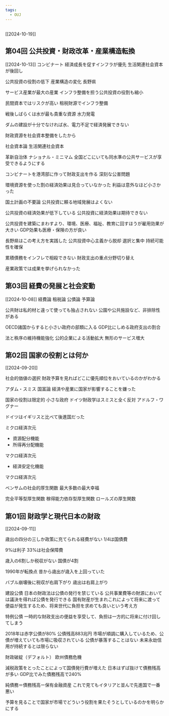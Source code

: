 ```yaml
---
tags:
  - OUJ
---
```

## 
[[2024-10-19]]
## 第04回 公共投資・財政改革・産業構造転換
[[2024-10-13]]
コンビナート
経済成長を促すインフラが優先
生活関連社会資本が後回し

公共投資の役割の低下
産業構造の変化
長野県

サービス産業が最大の産業
インフラ整備を担う公共投資の役割も縮小

民間資本ではリスクが高い
租税財源でインフラ整備

戦後しばらくは水が最も貴重な資源
水力発電

ダムの建設が十分でなければ水、電力不足で経済発展できない

財政資源を社会資本整備をしたから

社会資本論
生活関連社会資本

革新自治体
ナショナル・ミニマム
全国どこにいても同水準の公共サービスが享受できるようにする

コンビナートを港湾部に作って財政支出を作る
深刻な公害問題

環境資源を使った割の経済効果は見合っていなかった
利益は意外なほど小さかった

国土計画の不要論
公共投資に頼る地域発展はよくない

公共投資の経済効果が低下している
公共投資に経済効果は期待できない

公共投資を建築にまわすより、環境、医療、福祉、教育に回すほうが雇用効果が大きい
GDP効果も医療・保険の方が良い

長野県はこの考え方を実践した
公共投資中心主義から脱却
選択と集中
持続可能性を確保

累積債務をインフレで相殺できない
財政支出の重点分野切り替え

産業政策では成果を挙げられなかった


## 第03回 経費の発展と社会変動
[[2024-10-08]]
経費論
租税論
公債論
予算論

公共財は私的材と違って使っても独占されない
公園や公共施設など、非排除性がある

OECD諸国からすると小さい政府の部類に入る
GDP比にしめる政府支出の割合

法と秩序の維持機能強化
公的企業による活動拡大
無形のサービス増大



## 第02回 国家の役割とは何か
[[2024-09-20]]

社会的価値の選択
財政予算を見ればどこに優先順位をおいているのかがわかる

アダム・スミス 国富論
経済や産業に国家が影響することを嫌った

国家の役割は限定的
小さな政府
ドイツ財政学はスミスと全く反対
アドルフ・ワグナー

ドイツはイギリスと比べて後進国だった

ミクロ経済次元
- 資源配分機能
- 所得再分配機能

マクロ経済次元
- 経済安定化機能

マクロ経済次元

ベンサムの社会的厚生関数
最大多数の最大幸福

完全平等型厚生関数
稼得能力依存型厚生関数
ロールズの厚生関数

## 第01回 財政学と現代日本の財政
[[2024-09-11]]

歳出の四分の三しか政策に充てられる経費がない
1/4は国債費

9%は利子
33%は社会保障費

歳入の6割しか税収がない
国債が4割

1990年が転換点
昔から歳出が歳入を上回っていた

バブル崩壊後に税収が右肩下がり
歳出は右肩上がり

建設公債
日本の財政法は公債の発行を禁じている
公共事業費等の財源においては議決を得れば公債を発行できる
国有財産が生まれこれによって将来に渡って便益が発生するため、将来世代に負担を求めても良いという考え方

特例公債
一時的な財政支出の便益を享受して、負担は一方的に将来に付け回してしまう

2018年は赤字公債が80%
公債残高883兆円
市場が順調に購入しているため、公債が増えていても市場に吸収されている
公債が暴落することはない
未来永劫信用が持続するとは限らない

財政破綻（デフォルト）
欧州債務危機

減税政策をとったことによって国債発行費が増えた
日本はずば抜けて債務残高が多い
GDP比でみた債務残高で240%

純債務＝債務残高ー保有金融資産
これで見てもイタリアと並んで先進国で一番悪い

予算を見ることで国家が市場でどういう役割を果たそうとしているのかを明らかにする


